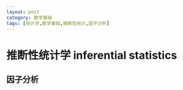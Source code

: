 ```yaml
---
layout: post
category: 数学基础
tags: [统计学,数学基础,推断性统计,因子分析]
---
```


推断性统计学 inferential statistics
==============

## 因子分析
